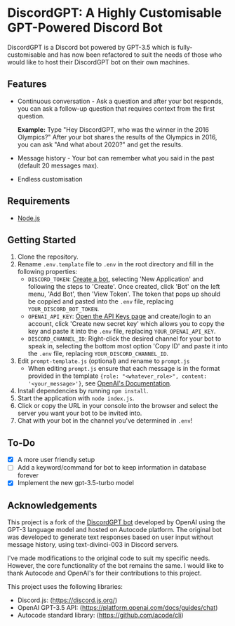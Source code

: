 # DiscordGPT: A Highly Customisable GPT-Powered Discord Bot #
DiscordGPT is a Discord bot powered by GPT-3.5 which is fully-customisable and has now been refactored to suit the needs of those who would like to host their DiscordGPT bot on their own machines. 

## Features ##
* Continuous conversation - Ask a question and after your bot responds, you can ask a follow-up question that requires context from the first question.
  
  **Example:** Type "Hey DiscordGPT, who was the winner in the 2016 Olympics?" After your bot shares the results of the Olympics in 2016, you can ask "And what about 2020?" and get the results.
* Message history - Your bot can remember what you said in the past (default 20 messages max). 
* Endless customisation

## Requirements ##
* [Node.js](https://nodejs.org/en/)

## Getting Started ##
1. Clone the repository.
2. Rename `.env.template` file to `.env` in the root directory and fill in the following properties:
    * `DISCORD_TOKEN`: [Create a bot](https://discord.com/developers/applications/), selecting 'New Application' and following the steps to 'Create'. Once created, click 'Bot' on the left menu, 'Add Bot', then 'View Token'. The token that pops up should be coppied and pasted into the `.env` file, replacing `YOUR_DISCORD_BOT_TOKEN`.
    * `OPENAI_API_KEY`: [Open the API Keys page](https://platform.openai.com/account/api-keys) and create/login to an account, click 'Create new secret key' which allows you to copy the key and paste it into the `.env` file, replacing `YOUR_OPENAI_API_KEY`.
    * `DISCORD_CHANNEL_ID`: Right-click the desired channel for your bot to speak in, selecting the bottom most option 'Copy ID' and paste it into the `.env` file, replacing `YOUR_DISCORD_CHANNEL_ID`.
3. Edit `prompt-template.js` (optional) and rename to `prompt.js`
    * When editing `prompt.js` ensure that each message is in the format provided in the template `{role: "<whatever_role>", content: '<your_message>'}`, see [OpenAI's Documentation](https://platform.openai.com/docs/guides/chat/introduction).
4. Install dependencies by running `npm install`.
5. Start the application with `node index.js`.
6. Click or copy the URL in your console into the browser and select the server you want your bot to be invited into.
7. Chat with your bot in the channel you've determined in `.env`!

## To-Do ##
- [x] A more user friendly setup
- [ ] Add a keyword/command for bot to keep information in database forever
- [x] Implement the new gpt-3.5-turbo model

## Acknowledgements ##
This project is a fork of the [DiscordGPT bot](https://autocode.com/openai/templates/discord-gpt/) developed by OpenAI using the GPT-3 language model and hosted on Autocode platform. The original bot was developed to generate text responses based on user input without message history, using text-divinci-003 in Discord servers.

I've made modifications to the original code to suit my specific needs. However, the core functionality of the bot remains the same. I would like to thank Autocode and OpenAI's for their contributions to this project.

This project uses the following libraries:

* Discord.js: (https://discord.js.org/)
* OpenAI GPT-3.5 API: (https://platform.openai.com/docs/guides/chat)
* Autocode standard library: (https://github.com/acode/cli)
